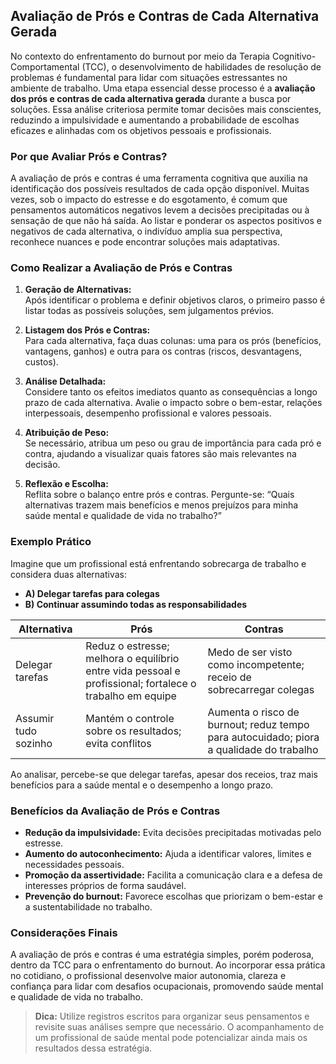 
## Avaliação de Prós e Contras de Cada Alternativa Gerada

No contexto do enfrentamento do burnout por meio da Terapia Cognitivo-Comportamental (TCC), o desenvolvimento de habilidades de resolução de problemas é fundamental para lidar com situações estressantes no ambiente de trabalho. Uma etapa essencial desse processo é a **avaliação dos prós e contras de cada alternativa gerada** durante a busca por soluções. Essa análise criteriosa permite tomar decisões mais conscientes, reduzindo a impulsividade e aumentando a probabilidade de escolhas eficazes e alinhadas com os objetivos pessoais e profissionais.

### Por que Avaliar Prós e Contras?

A avaliação de prós e contras é uma ferramenta cognitiva que auxilia na identificação dos possíveis resultados de cada opção disponível. Muitas vezes, sob o impacto do estresse e do esgotamento, é comum que pensamentos automáticos negativos levem a decisões precipitadas ou à sensação de que não há saída. Ao listar e ponderar os aspectos positivos e negativos de cada alternativa, o indivíduo amplia sua perspectiva, reconhece nuances e pode encontrar soluções mais adaptativas.

### Como Realizar a Avaliação de Prós e Contras

1. **Geração de Alternativas:**  
   Após identificar o problema e definir objetivos claros, o primeiro passo é listar todas as possíveis soluções, sem julgamentos prévios.

2. **Listagem dos Prós e Contras:**  
   Para cada alternativa, faça duas colunas: uma para os prós (benefícios, vantagens, ganhos) e outra para os contras (riscos, desvantagens, custos).

3. **Análise Detalhada:**  
   Considere tanto os efeitos imediatos quanto as consequências a longo prazo de cada alternativa. Avalie o impacto sobre o bem-estar, relações interpessoais, desempenho profissional e valores pessoais.

4. **Atribuição de Peso:**  
   Se necessário, atribua um peso ou grau de importância para cada pró e contra, ajudando a visualizar quais fatores são mais relevantes na decisão.

5. **Reflexão e Escolha:**  
   Reflita sobre o balanço entre prós e contras. Pergunte-se: “Quais alternativas trazem mais benefícios e menos prejuízos para minha saúde mental e qualidade de vida no trabalho?”

### Exemplo Prático

Imagine que um profissional está enfrentando sobrecarga de trabalho e considera duas alternativas:  
- **A) Delegar tarefas para colegas**  
- **B) Continuar assumindo todas as responsabilidades**

| Alternativa | Prós | Contras |
|-------------|------|---------|
| Delegar tarefas | Reduz o estresse; melhora o equilíbrio entre vida pessoal e profissional; fortalece o trabalho em equipe | Medo de ser visto como incompetente; receio de sobrecarregar colegas |
| Assumir tudo sozinho | Mantém o controle sobre os resultados; evita conflitos | Aumenta o risco de burnout; reduz tempo para autocuidado; piora a qualidade do trabalho |

Ao analisar, percebe-se que delegar tarefas, apesar dos receios, traz mais benefícios para a saúde mental e o desempenho a longo prazo.

### Benefícios da Avaliação de Prós e Contras

- **Redução da impulsividade:** Evita decisões precipitadas motivadas pelo estresse.
- **Aumento do autoconhecimento:** Ajuda a identificar valores, limites e necessidades pessoais.
- **Promoção da assertividade:** Facilita a comunicação clara e a defesa de interesses próprios de forma saudável.
- **Prevenção do burnout:** Favorece escolhas que priorizam o bem-estar e a sustentabilidade no trabalho.

### Considerações Finais

A avaliação de prós e contras é uma estratégia simples, porém poderosa, dentro da TCC para o enfrentamento do burnout. Ao incorporar essa prática no cotidiano, o profissional desenvolve maior autonomia, clareza e confiança para lidar com desafios ocupacionais, promovendo saúde mental e qualidade de vida no trabalho.

> **Dica:** Utilize registros escritos para organizar seus pensamentos e revisite suas análises sempre que necessário. O acompanhamento de um profissional de saúde mental pode potencializar ainda mais os resultados dessa estratégia.
```
